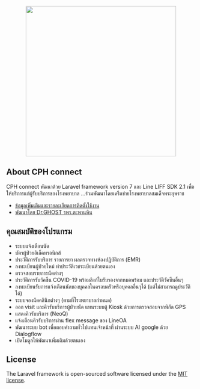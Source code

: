 <p align="center"><a href="https://laravel.com" target="_blank"><img src="https://raw.githubusercontent.com/laravel/art/master/logo-lockup/5%20SVG/2%20CMYK/1%20Full%20Color/laravel-logolockup-cmyk-red.svg" width="400"></a></p>


## About CPH connect

CPH connect พัฒนาด้วย Laravel framework version 7 และ Line LIFF SDK 2.1
เพื่อให้บริการแก่ผู้รับบริการของโรงพยาบาล ...ร่วมพัฒนาโดยเครือข่ายโรงพยาบาลสมเด็จพระยุพราช

- [ข้อมูลเพิ่มเติมและรายละเอียดการติดตั้งใช้งาน](https://drive.google.com/drive/folders/1QXJuYPB84ae705tz5QmkZ7hK0dJY2DbZ?usp=sharing)
- [พัฒนาโดย Dr.GHOST รพร.ตะพานหิน](https://line.me/ti/p/Xu3TXschDY)

## คุณสมบัติของโปรแกรม

- ระบบแจ้งเตือนนัด
- บัตรผู้ป่วยอิเล็คทรอนิกส์
- ประวัติการรับบริการ รายการยา ผลตรวจทางห้องปฏิบัติการ (EMR)
- ลงทะเบียนผู้ป่วยใหม่ ทำประวัติเวชระเบียนด้วยตนเอง
- ตรวจสอบรายการนัดต่างๆ
- ประวัติการรับวัคซีน COVID-19 พร้อมลิงก์ใบรับรองจากหมอพร้อม และประวัติวัคซีนอื่นๆ
- ลงทะเบียนรับการแจ้งเตือนนัดของบุคคลในครอบครัวหรือบุคคลอื่นๆได้ (แต่ไม่สามารถดูประวัติได้)
- ระบบจองนัดคลินิกต่างๆ (ตามที่โรงพยาบาลกำหนด)
- ออก visit และคิวรับบริการผู้ป่วยนัด แทนระบบตู้ Kiosk ด้วยการตรวจสอบจากพิกัด GPS
- แสดงคิวรับบริการ (NeoQ)
- แจ้งเตือนคิวรับบริการผ่าน flex message ของ LineOA
- พัฒนาระบบ bot เพื่อตอบคำถามทั่วไปแทนเจ้าหน้าที่ ผ่านระบบ AI google ด้วย Dialogflow
- เปิดโมดูลให้พัฒนาเพิ่มเติมด้วยตนเอง


## License

The Laravel framework is open-sourced software licensed under the [MIT license](https://opensource.org/licenses/MIT).
